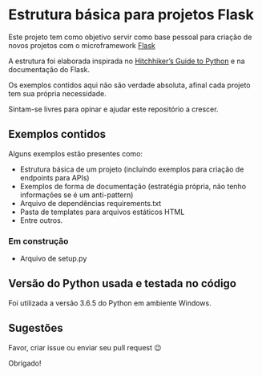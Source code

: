 # Estrutura básica para projetos Flask

Este projeto tem como objetivo servir como base pessoal para criação de novos projetos com o microframework [Flask][1]

A estrutura foi elaborada inspirada no [Hitchhiker’s Guide to Python][2] e na documentação do Flask.

Os exemplos contidos aqui não são verdade absoluta, afinal cada projeto tem sua própria necessidade.

Sintam-se livres para opinar e ajudar este repositório a crescer.

## Exemplos contidos

Alguns exemplos estão presentes como:

- Estrutura básica de um projeto (incluíndo exemplos para criação de endpoints para APIs)
- Exemplos de forma de documentação (estratégia própria, não tenho informações se é um anti-pattern)
- Arquivo de dependências requirements.txt
- Pasta de templates para arquivos estáticos HTML
- Entre outros.

### Em construção

- Arquivo de setup.py

## Versão do Python usada e testada no código

Foi utilizada a versão 3.6.5 do Python em ambiente Windows.

## Sugestões

Favor, criar issue ou enviar seu pull request :wink:

Obrigado!

[1]:http://flask.pocoo.org/
[2]:https://docs.python-guide.org/writing/structure/